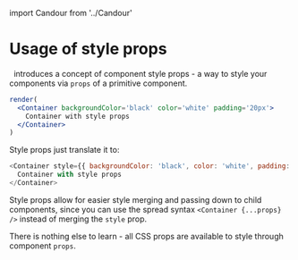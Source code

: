 import Candour from '../Candour'

# Usage of style props

 <Candour marginLeft={-.2} /> introduces a concept of component style props - a
way to style your components via `props` of a primitive component.

```jsx sandbox
render(
  <Container backgroundColor='black' color='white' padding='20px'>
    Container with style props
  </Container>
)
```

Style props just translate it to:
```js
<Container style={{ backgroundColor: 'black', color: 'white', padding: '20px' }}>
  Container with style props
</Container>
```

Style props allow for easier style merging and passing down to child components,
since you can use the spread syntax `<Container {...props} />` instead of
merging the `style` prop.

There is nothing else to learn - all CSS props are available to style through
component `props`.
